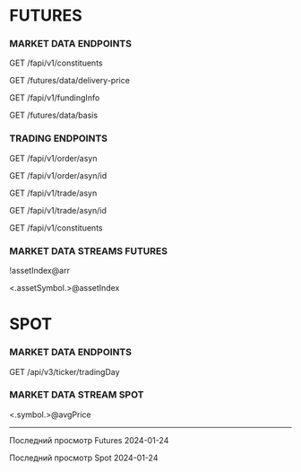 # FUTURES

### MARKET DATA ENDPOINTS

GET /fapi/v1/constituents

GET /futures/data/delivery-price

GET /fapi/v1/fundingInfo

GET /futures/data/basis

### TRADING ENDPOINTS

GET /fapi/v1/order/asyn

GET /fapi/v1/order/asyn/id

GET /fapi/v1/trade/asyn

GET /fapi/v1/trade/asyn/id

GET /fapi/v1/constituents

### MARKET DATA STREAMS FUTURES

!assetIndex@arr

<.assetSymbol.>@assetIndex

# SPOT

### MARKET DATA ENDPOINTS

GET /api/v3/ticker/tradingDay

### MARKET DATA STREAM SPOT

<.symbol.>@avgPrice

---

Последний просмотр Futures 2024-01-24

Последний просмотр Spot 2024-01-24

